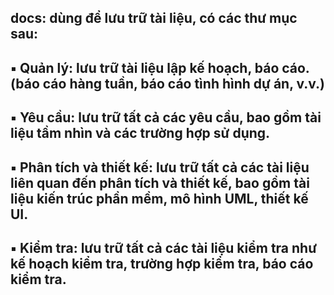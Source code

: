 docs: dùng để lưu trữ tài liệu, có các thư mục sau:
--
▪ Quản lý: lưu trữ tài liệu lập kế hoạch, báo cáo. (báo cáo hàng tuần, báo cáo tình hình dự án, v.v.)
--
▪ Yêu cầu: lưu trữ tất cả các yêu cầu, bao gồm tài liệu tầm nhìn và các trường hợp sử dụng.
--
▪ Phân tích và thiết kế: lưu trữ tất cả các tài liệu liên quan đến phân tích và thiết kế, bao gồm tài liệu kiến ​​trúc phần mềm, mô hình UML, thiết kế UI.
--
▪ Kiểm tra: lưu trữ tất cả các tài liệu kiểm tra như kế hoạch kiểm tra, trường hợp kiểm tra, báo cáo kiểm tra.
--
